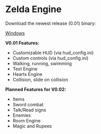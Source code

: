 # Zelda Engine

Download the newest release (0.01) binary:

[Windows](https://github.com/Aelbannan/Zelda-Open-Source-Engine/releases/download/v0.0.1/Zelda.Engine.v0.01.exe)


**V0.01 Features:**
* Customizable HUD (via hud_config.ini)
* Custom controls (via hud_config.ini)
* Walking, running, swimming
* Text Engine
* Hearts Engine
* Collision, slide on collision


**Planned Features for V0.02:**
* Items
* Sword combat
* Talk/Read signs
* Enemies
* Room Engine
* Magic and Rupees
